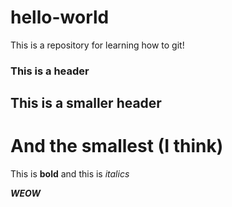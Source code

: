 # hello-world
This is a repository for learning how to git!

### This is a header

## This is a smaller header

# And the smallest (I think)

This is **bold** and this is *italics*

***WEOW*** 
